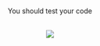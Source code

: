 <div align="center">
  <br/>
  <p>You should test your code</p>
  <br/>
  <a href="https://www.youtube.com/watch?v=w5GrxfjuTTI&list=OLAK5uy_mX9d9zsFckvzZEXQtDpdjnMdeZJrV9Wnc">
    <img src="https://media.giphy.com/media/CjAMV7zFb8CaLJ8EGx/giphy.gif" />
  </a>
</div>
